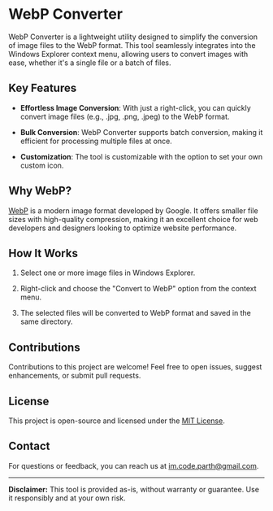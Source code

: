 # WebP Converter

WebP Converter is a lightweight utility designed to simplify the conversion of image files to the WebP format. This tool seamlessly integrates into the Windows Explorer context menu, allowing users to convert images with ease, whether it's a single file or a batch of files.

## Key Features

- **Effortless Image Conversion**: With just a right-click, you can quickly convert image files (e.g., .jpg, .png, .jpeg) to the WebP format.

- **Bulk Conversion**: WebP Converter supports batch conversion, making it efficient for processing multiple files at once.

- **Customization**: The tool is customizable with the option to set your own custom icon.

## Why WebP?

[WebP](https://developers.google.com/speed/webp) is a modern image format developed by Google. It offers smaller file sizes with high-quality compression, making it an excellent choice for web developers and designers looking to optimize website performance.

## How It Works

1. Select one or more image files in Windows Explorer.

2. Right-click and choose the "Convert to WebP" option from the context menu.

3. The selected files will be converted to WebP format and saved in the same directory.

## Contributions

Contributions to this project are welcome! Feel free to open issues, suggest enhancements, or submit pull requests.

## License

This project is open-source and licensed under the [MIT License](LICENSE).

## Contact

For questions or feedback, you can reach us at [im.code.parth@gmail.com](mailto:im.code.parth@gmail.com).

---

**Disclaimer:** This tool is provided as-is, without warranty or guarantee. Use it responsibly and at your own risk.
